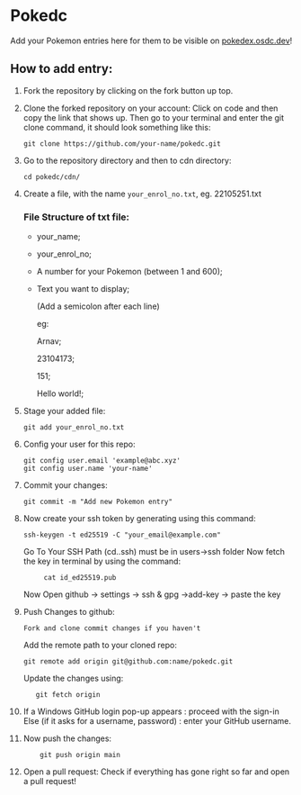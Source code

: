 # Pokedc
Add your Pokemon entries here for them to be visible on [pokedex.osdc.dev](https://pokedex.osdc.dev/)!

## How to add entry:
1. Fork the repository by clicking on the fork button up top.
2. Clone the forked repository on your account: Click on code and then copy the link that shows up. Then go to your terminal and enter the git clone command, it should look something like this:
    ```
    git clone https://github.com/your-name/pokedc.git
    ```
3. Go to the repository directory and then to cdn directory:
    ```
    cd pokedc/cdn/
    ```
4. Create a file, with the name `your_enrol_no.txt`, eg. 22105251.txt
    ### File Structure of txt file:
    - your_name;
    - your_enrol_no;
    - A number for your Pokemon (between 1 and 600);
    - Text you want to display;
        
        (Add a semicolon after each line)

        eg:
        
        Arnav;

        23104173;

        151;

        Hello world!;

5. Stage your added file:
    ```
    git add your_enrol_no.txt
    ```
6. Config your user for this repo:
   ```
   git config user.email 'example@abc.xyz'
   git config user.name 'your-name'
   ```
7. Commit your changes:
    ```
    git commit -m "Add new Pokemon entry"
    ```
8. Now create your ssh token by generating using this command:
   ```
   ssh-keygen -t ed25519 -C "your_email@example.com"
    ```
   Go To Your SSH Path (cd.\.ssh\) must be in users->ssh folder
   Now fetch the key in terminal by using the command:
   ```
        cat id_ed25519.pub
    ```
   Now Open github -> settings -> ssh & gpg ->add-key -> paste the key
      
10. Push Changes to github:
    ```
    Fork and clone commit changes if you haven't
    ```
    Add the remote path to your cloned repo:
    ```
    git remote add origin git@github.com:name/pokedc.git
    ```
    Update the changes using:
    ```
       git fetch origin
    ```
12. If a Windows GitHub login pop-up appears :
        proceed with the sign-in
    Else (if it asks for a username, password) :
        enter your GitHub username.
13. Now push the changes:
    ```
        git push origin main
    ```
    
14. Open a pull request: Check if everything has gone right so far and open a pull request!
    
